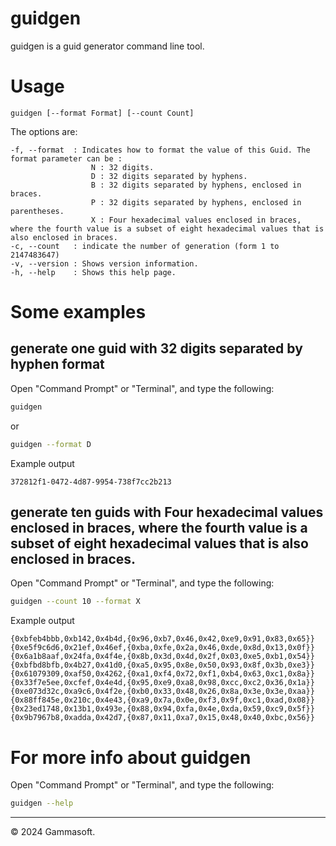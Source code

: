 # guidgen

guidgen is a guid generator command line tool.

# Usage

```
guidgen [--format Format] [--count Count]
```

The options are:

```
-f, --format  : Indicates how to format the value of this Guid. The format parameter can be :
                  N : 32 digits.
                  D : 32 digits separated by hyphens.
                  B : 32 digits separated by hyphens, enclosed in braces.
                  P : 32 digits separated by hyphens, enclosed in parentheses.
                  X : Four hexadecimal values enclosed in braces, where the fourth value is a subset of eight hexadecimal values that is also enclosed in braces.
-c, --count   : indicate the number of generation (form 1 to 2147483647)
-v, --version : Shows version information.
-h, --help    : Shows this help page.
```

# Some examples

## generate one guid with 32 digits separated by hyphen format

Open "Command Prompt" or "Terminal", and type the following:

```bash
guidgen
```

or

```bash
guidgen --format D
```

Example output

```
372812f1-0472-4d87-9954-738f7cc2b213
```

## generate ten guids with Four hexadecimal values enclosed in braces, where the fourth value is a subset of eight hexadecimal values that is also enclosed in braces.

Open "Command Prompt" or "Terminal", and type the following:

```bash
guidgen --count 10 --format X
```

Example output

```
{0xbfeb4bbb,0xb142,0x4b4d,{0x96,0xb7,0x46,0x42,0xe9,0x91,0x83,0x65}}
{0xe5f9c6d6,0x21ef,0x46ef,{0xba,0xfe,0x2a,0x46,0xde,0x8d,0x13,0x0f}}
{0x6a1b8aaf,0x24fa,0x4f4e,{0x8b,0x3d,0x4d,0x2f,0x03,0xe5,0xb1,0x54}}
{0xbfbd8bfb,0x4b27,0x41d0,{0xa5,0x95,0x8e,0x50,0x93,0x8f,0x3b,0xe3}}
{0x61079309,0xaf50,0x4262,{0xa1,0xf4,0x72,0xf1,0xb4,0x63,0xc1,0x8a}}
{0x33f7e5ee,0xcfef,0x4e4d,{0x95,0xe9,0xa8,0x98,0xcc,0xc2,0x36,0x1a}}
{0xe073d32c,0xa9c6,0x4f2e,{0xb0,0x33,0x48,0x26,0x8a,0x3e,0x3e,0xaa}}
{0x88ff845e,0x210c,0x4e43,{0xa9,0x7a,0x0e,0xf3,0x9f,0xc1,0xad,0x08}}
{0x23ed1748,0x13b1,0x493e,{0x88,0x94,0xfa,0x4e,0xda,0x59,0xc9,0x5f}}
{0x9b7967b8,0xadda,0x42d7,{0x87,0x11,0xa7,0x15,0x48,0x40,0xbc,0x56}}
```

# For more info about guidgen

Open "Command Prompt" or "Terminal", and type the following:

```bash
guidgen --help
```

______________________________________________________________________________________________

© 2024 Gammasoft.
